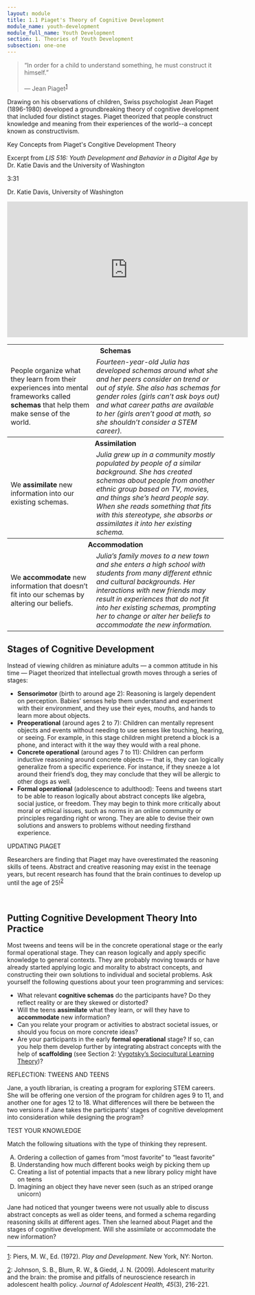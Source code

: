 ```yaml
---
layout: module
title: 1.1 Piaget's Theory of Cognitive Development
module_name: youth-development
module_full_name: Youth Development
section: 1. Theories of Youth Development
subsection: one-one
---
```


>“In order for a child to understand something, he must construct it himself.” <br/><br/>— Jean Piaget<sup><a href="#fn1" name="1">1</a></sup> 

Drawing on his observations of children, Swiss psychologist Jean Piaget (1896-1980) developed a groundbreaking theory of cognitive development that included four distinct stages. Piaget theorized that people construct knowledge and meaning from their experiences of the world--a concept known as constructivism.

<div class="explanatory">
  <p class="box-title">Key Concepts from Piaget's Congitive Development Theory</p>
  <p>Excerpt from <i>LIS 516: Youth Development and Behavior in a Digital Age</i> by Dr. Katie Davis and the University of Washington</p>
<p class="videotime">3:31</p><p class="source">Dr. Katie Davis, University of Washington</p>

<div class="video">
<iframe width="560" height="315" src="https://www.youtube.com/embed/Tgu0eYwm4I8" frameborder="0" allow="autoplay; encrypted-media" allowfullscreen></iframe>
</div>


</div>

<table class="colorful-th">
  <tr><th colspan="2">Schemas</th></tr> 
  <tr><td>People organize what they learn from their experiences into mental frameworks called <b>schemas</b> that help them make sense of the world. </td><td><i>Fourteen-year-old Julia has developed schemas around what she and her peers consider on trend or out of style. She also has schemas for gender roles (girls can’t ask boys out) and what career paths are available to her (girls aren’t good at math, so she shouldn’t consider a STEM career).</i></td></tr> 

  <tr><th colspan="2">Assimilation</th></tr>
  <tr><td>We <b>assimilate</b> new information into our existing schemas.</td><td><i>Julia grew up in a community mostly populated by people of a similar background. She has created schemas about people from another ethnic group based on TV, movies, and things she’s heard people say. When she reads something that fits with this stereotype, she absorbs or assimilates it into her existing schema.</i></td></tr> 

  <tr><th colspan="2">Accommodation</th></tr>
  <tr><td>We <b>accommodate</b> new information that doesn’t fit into our schemas by altering our beliefs. </td><td><i>Julia’s family moves to a new town and she enters a high school with students from many different ethnic and cultural backgrounds. Her interactions with new friends may result in experiences that do not fit into her existing schemas, prompting her to change or alter her beliefs to accommodate the new information.</i></td></tr> 
</table>

## Stages of Cognitive Development

Instead of viewing children as miniature adults — a common attitude in his time — Piaget theorized that intellectual growth moves through a series of stages: 

- **Sensorimotor** (birth to around age 2): Reasoning is largely dependent on perception. Babies’ senses help them understand and experiment with their environment, and they use their eyes, mouths, and hands to learn more about objects. 
- **Preoperational** (around ages 2 to 7): Children can mentally represent objects and events without needing to use senses like touching, hearing, or seeing. For example, in this stage children might pretend a block is a phone, and interact with it the way they would with a real phone. 
- **Concrete operational** (around ages 7 to 11): Children can perform inductive reasoning around concrete objects — that is, they can logically generalize from a specific experience. For instance, if they sneeze a lot around their friend’s dog, they may conclude that they will be allergic to other dogs as well. 
- **Formal operational** (adolescence to adulthood): Teens and tweens start to be able to reason logically about abstract concepts like algebra, social justice, or freedom. They may begin to think more critically about moral or ethical issues, such as norms in an online community or principles regarding right or wrong. They are able to devise their own solutions and answers to problems without needing firsthand experience. 

<div class="explanatory">  
  <p><span class="box-title">UPDATING PIAGET</span></p> 

  <p>Researchers are finding that Piaget may have overestimated the reasoning skills of teens. Abstract and creative reasoning may exist in the teenage years, but recent research has found that the brain continues to develop up until the age of 25!<sup><a href="#fn2" name="2">2</a></sup>
</p> 
  </div>
  <br>
  
## Putting Cognitive Development Theory Into Practice 

Most tweens and teens will be in the concrete operational stage or the early formal operational stage. They can reason logically and apply specific knowledge to general contexts. They are probably moving towards or have already started applying logic and morality to abstract concepts, and constructing their own solutions to individual and societal problems. Ask yourself the following questions about your teen programming and services:  

- What relevant **cognitive schemas** do the participants have? Do they reflect reality or are they skewed or distorted?  
- Will the teens **assimilate** what they learn, or will they have to **accommodate** new information?  
- Can you relate your program or activities to abstract societal issues, or should you focus on more concrete ideas? 
- Are your participants in the early **formal operational** stage? If so, can you help them develop further by integrating abstract concepts with the help of **scaffolding** (see Section 2: [Vygotsky’s Sociocultural Learning Theory](section-2-0.html))? 

<div class="reflection"> 

  <p><span class="box-title">REFLECTION: TWEENS AND TEENS</span></p> 

  <p>Jane, a youth librarian, is creating a program for exploring STEM careers. She will be offering one version of the program for children ages 9 to 11, and another one for ages 12 to 18. What differences will there be between the two versions if Jane takes the participants’ stages of cognitive development into consideration while designing the program? </p>
</div>


<div class="reflection"> 

  <p><span class="box-title">TEST YOUR KNOWLEDGE</span></p> 

  <p>Match the following situations with the type of thinking they represent.</p> 
  <ol type="A">
  <li>Ordering a collection of games from “most favorite” to “least favorite” </li>
  <li>Understanding how much different books weigh by picking them up</li>
  <li>Creating a list of potential impacts that a new library policy might have on teens</li>
  <li>Imagining an object they have never seen (such as an striped orange unicorn)</li>
  </ol>
  <p>Jane had noticed that younger tweens were not usually able to discuss abstract concepts as well as older teens, and formed a schema regarding reasoning skills at different ages. Then she learned about Piaget and the stages of cognitive development. Will she assimilate or accommodate the new information?</p> 
</div>

<hr/>

<a name="fn1" href="#1">1</a>: Piers, M. W., Ed. (1972). _Play and Development_. New York, NY: Norton.

<a name="fn2" href="#2">2</a>: Johnson, S. B., Blum, R. W., & Giedd, J. N. (2009). Adolescent maturity and the brain: the promise and pitfalls of neuroscience research in adolescent health policy. _Journal of Adolescent Health, 45_(3), 216-221.



